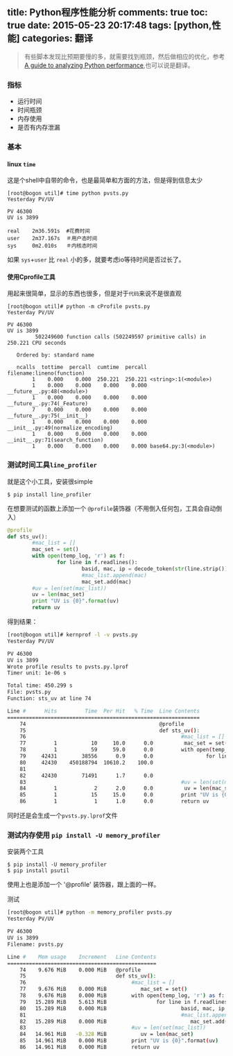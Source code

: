 title: Python程序性能分析
comments: true
toc: true
date: 2015-05-23 20:17:48
tags: [python,性能]
categories: 翻译
---

<!-- more -->

> 有些脚本发现比预期要慢的多，就需要找到瓶颈，然后做相应的优化，参考[A guide to analyzing Python performance](http://www.huyng.com/posts/python-performance-analysis/),也可以说是翻译。

### 指标
*  运行时间
*  时间瓶颈
*  内存使用
*  是否有内存泄漏

### 基本
#### linux `time`
这是个shell中自带的命令，也是最简单和方面的方法，但是得到信息太少

```
[root@bogon util]# time python pvsts.py
Yesterday PV/UV

PV 46300
UV is 3899

real    2m36.591s  #花费时间
user    2m37.167s  ＃用户态时间
sys     0m2.010s   ＃内核态时间
```

如果 `sys`+`user` 比 `real` 小的多，就要考虑io等待时间是否过长了。

#### 使用Cprofile工具
用起来很简单，显示的东西也很多，但是对于`代码`来说不是很直观

```
[root@bogon util]# python -m cProfile pvsts.py
Yesterday PV/UV

PV 46300
UV is 3899
         502249600 function calls (502249597 primitive calls) in 250.221 CPU seconds

   Ordered by: standard name

   ncalls  tottime  percall  cumtime  percall filename:lineno(function)
        1    0.000    0.000  250.221  250.221 <string>:1(<module>)
        1    0.000    0.000    0.000    0.000 __future__.py:48(<module>)
        1    0.000    0.000    0.000    0.000 __future__.py:74(_Feature)
        7    0.000    0.000    0.000    0.000 __future__.py:75(__init__)
        1    0.000    0.000    0.000    0.000 __init__.py:49(normalize_encoding)
        1    0.000    0.000    0.000    0.000 __init__.py:71(search_function)
        1    0.000    0.000    0.000    0.000 base64.py:3(<module>)
```

### 测试时间工具`line_profiler`

就是这个小工具，安装很simple

```
$ pip install line_profiler
```

在想要测试的函数上添加一个 `@profile`装饰器（不用倒入任何包，工具会自动倒入）


```python
@profile
def sts_uv():
        #mac_list = []
        mac_set = set()
        with open(temp_log, 'r') as f:
                for line in f.readlines():
                        basid, mac, ip = decode_token(str(line.strip()))
                        #mac_list.append(mac)
                        mac_set.add(mac)
        #uv = len(set(mac_list))
        uv = len(mac_set)
        print "UV is {0}".format(uv)
        return uv
```

得到结果：

```bash
[root@bogon util]# kernprof -l -v pvsts.py
Yesterday PV/UV

PV 46300
UV is 3899
Wrote profile results to pvsts.py.lprof
Timer unit: 1e-06 s

Total time: 450.299 s
File: pvsts.py
Function: sts_uv at line 74

Line #      Hits         Time  Per Hit   % Time  Line Contents
==============================================================
    74                                           @profile
    75                                           def sts_uv():
    76                                                  #mac_list = []
    77         1           10     10.0      0.0          mac_set = set()
    78         1           59     59.0      0.0         with open(temp_log, 'r') as f:
    79     42431        38556      0.9      0.0                 for line in f.readlines():
    80     42430    450188794  10610.2    100.0                         basid, mac, ip = decode_token(str(line.strip()))
    81                                                                  #mac_list.append(mac)
    82     42430        71491      1.7      0.0                          mac_set.add(mac)
    83                                                  #uv = len(set(mac_list))
    84         1            2      2.0      0.0          uv = len(mac_set)
    85         1           15     15.0      0.0         print "UV is {0}".format(uv)
    86         1            1      1.0      0.0         return uv
```

同时还是会生成一个`pvsts.py.lprof`文件

### 测试内存使用 `pip install -U memory_profiler`

安装两个工具

```
$ pip install -U memory_profiler
$ pip install psutil
```
使用上也是添加一个 '@profile' 装饰器，跟上面的一样。

测试

```bash
[root@bogon util]# python -m memory_profiler pvsts.py
Yesterday PV/UV

PV 46300
UV is 3899
Filename: pvsts.py

Line #    Mem usage    Increment   Line Contents
================================================
    74    9.676 MiB    0.000 MiB   @profile
    75                             def sts_uv():
    76                                  #mac_list = []
    77    9.676 MiB    0.000 MiB           mac_set = set()
    78    9.676 MiB    0.000 MiB        with open(temp_log, 'r') as f:
    79   15.289 MiB    5.613 MiB                for line in f.readlines():
    80   15.289 MiB    0.000 MiB                        basid, mac, ip = decode_token(str(line.strip()))
    81                                                  #mac_list.append(mac)
    82   15.289 MiB    0.000 MiB                           mac_set.add(mac)
    83                                  #uv = len(set(mac_list))
    84   14.961 MiB   -0.328 MiB           uv = len(mac_set)
    85   14.961 MiB    0.000 MiB        print "UV is {0}".format(uv)
    86   14.961 MiB    0.000 MiB        return uv
```
